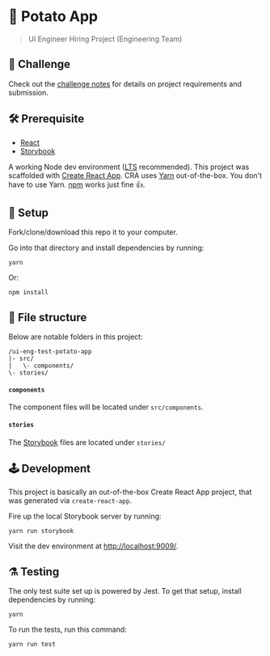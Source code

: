 # 🥔 Potato App

> UI Engineer Hiring Project (Engineering Team)

## 💪 Challenge

Check out the [challenge notes](./challenge.md) for details on project requirements and submission.


## 🛠 Prerequisite

* [React](https://reactjs.org/)
* [Storybook](https://storybook.js.org/)

A working Node dev environment ([LTS](https://nodejs.org/en/) recommended). This project was scaffolded with [Create React App](https://github.com/facebook/create-react-app?files=1). CRA uses [Yarn](https://yarnpkg.com/en/) out-of-the-box. You don't have to use Yarn. [npm](https://www.npmjs.com/) works just fine 👍.


## 🔧 Setup

Fork/clone/download this repo it to your computer.

Go into that directory and install dependencies by running:

```
yarn
```

Or:

```
npm install
```


## 📂 File structure

Below are notable folders in this project:

```
/ui-eng-test-potato-app
|- src/
|   \- components/
\- stories/
```

#### `components`

The component files will be located under `src/components`.

#### `stories`

The [Storybook](https://storybook.js.org/) files are located under `stories/`


## 🕹 Development

This project is basically an out-of-the-box Create React App project, that was generated via `create-react-app`.

Fire up the local Storybook server by running:

```
yarn run storybook
```

Visit the dev environment at [http://localhost:9009/](http://localhost:9009/).

## ⚗️ Testing

The only test suite set up is powered by Jest. To get that setup, install dependencies by running:

```
yarn
```

To run the tests, run this command:

```
yarn run test
```
